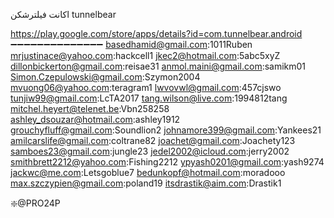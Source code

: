 اکانت فیلترشکن tunnelbear

https://play.google.com/store/apps/details?id=com.tunnelbear.android
➖➖➖➖➖➖➖➖➖➖➖➖➖➖
basedhamid@gmail.com:1011Ruben 
mrjustinace@yahoo.com:hackcell1 
jkec2@hotmail.com:5abc5xyZ 
dillonbickerton@gmail.com:reisae31 
anmol.maini@gmail.com:samikm01 
Simon.Czepulowski@gmail.com:Szymon2004 
mvuong06@yahoo.com:teragram1 
lwvovwl@gmail.com:457cjswo 
tunjiw99@gmail.com:LcTA2017 
tang.wilson@live.com:1994812tang 
mitchel.heyert@telenet.be:Vbn258258 
ashley_dsouzar@hotmail.com:ashley1912 
grouchyfluff@gmail.com:Soundlion2 
johnamore399@gmail.com:Yankees21 
amilcarslife@gmail.com:coltrane82 
joachet@gmail.com:Joachety123 
samboes23@gmail.com:jungle23 
jedel2002@icloud.com:jerry2002 
smithbrett2212@yahoo.com:Fishing2212 
ypyash0201@gmail.com:yash9274 
jackwc@me.com:Letsgoblue7 
bedunkopf@hotmail.com:moradooo 
max.szczypien@gmail.com:poland19 
itsdrastik@aim.com:Drastik1

❇️@PRO24P
